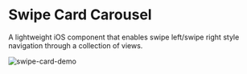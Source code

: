# Swipe Card Carousel

A lightweight iOS component that enables swipe left/swipe right style navigation through a collection of views.  


![swipe-card-demo](https://cloud.githubusercontent.com/assets/5419021/19255409/a00f637c-8f2b-11e6-94b6-ad102efcfe93.gif)



